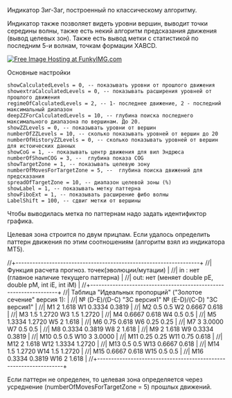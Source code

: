 Индикатор Зиг-Заг, построенный по классическому алгоритму.

Индикатор также позволяет видеть уровни вершин, выводит точки середины волны, также есть некий алгоритм предсказания движения
(вывод целевых зон). Также есть вывод метки с статистикой по последним 5-и волнам, точкам формации XABCD.

<a href="http://funkyimg.com/view/2KKiR" target="_blank"><img src="http://funkyimg.com/i/2KKiR.png" alt="Free Image Hosting at FunkyIMG.com" border="0"></a>

Основные настройки

	showCalculatedLevels = 0, -- показывать уровни от прошлого движения
	showextraCalculatedLevels = 0, -- показывать расширения уровней от прошлого движения
	regimeOfCalculatedLevels = 2, -- 1- последнее движение, 2 - последний максимальный диапазон
	deepZZForCalculatedLevels = 10, -- глубина поиска последнего максимального диапазона по вершинам. До 20.
	showZZLevels = 0, -- показывать уровни от вершин
	numberOfZZLevels = 10, -- сколько показывать уровней от вершин до 20
	numberOfHistoryZZLevels = 0, -- сколько показывать уровней от вершин для истоических данных
	showCoG = 1, -- показывать центр движения для вил Эндрюса
	numberOfShownCOG = 3, --  глубина показа COG
	showTargetZone = 1, -- показывать целевую зону
	numberOfMovesForTargetZone = 5, --  глубина поиска движений для предсказания
	spreadOfTargetZone = 10, -- диапазон целевой зоны (%)
	showLabel = 1, -- показывать метку паттерна
	showFiboExt = 1, -- показывать расширение фибо волны
	LabelShift = 100, -- сдвиг метки от вершины

Чтобы выводилась метка по паттернам надо задать идентификтор графика.

Целевая зона строится по двум прицпам. Если удалось определить паттерн движения по этим соотношениям
(алгоритм взял из индикатора MT5).

//+------------------------------------------------------------------+
//| Функция расчета прогноз. точек(эволюции/мутации)                 |
//| in : нет (главное наличие текущего паттерна)                     |
//| out: нет (меняет double pE, double pM, int iE, int iM)           |
//+------------------------------------------------------------------+
//| Таблица "Идеальных пропорций" ("Золотое сечение" версия 1):      |
//|   №    (D-E)/(D-C)   "ЗС версия1" №  (E-D)/(C-D)   "ЗС версия1"  |
//|   M1    2             1.618       W1  0.3334        0.3819       |
//|   M2    0.5           0.5         W2  0.6667        0.618        |
//|   M3    1.5           1.2720      W3  1.5           1.2720       |
//|   M4    0.6667	     0.618       W4  0.5           0.5          |
//|   M5    1.3334        1.2720      W5  2             1.618        |
//|   M6    0.75          0.618       W6  0.25          0.25         |
//|   M7    3             3.0000      W7  0.5           0.5          |
//|   M8    0.3334        0.3819      W8  2             1.618        |
//|   M9    2             1.618       W9  0.3334        0.3819       |
//|   M10   0.5           0.5         W10 3             3.0000       |
//|   M11   0.25          0.25        W11 0.75          0.618        |
//|   M12   2             1.618       W12 1.3334        1.2720       |
//|   M13   0.5           0.5         W13 0.6667        0.618        |
//|   M14   1.5           1.2720      W14 1.5           1.2720       |
//|   M15   0.6667        0.618       W15 0.5           0.5          |
//|   M16   0.3334        0.3819      W16 2             1.618        |
//+------------------------------------------------------------------+

Если паттерн не определен, то целевая зона определяется через усреднение (numberOfMovesForTargetZone = 5) прошлых движений.




